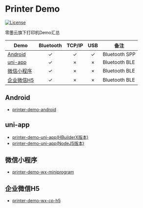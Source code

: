 # Printer Demo
[![License](https://img.shields.io/badge/license-MIT-4EB1BA.svg)](https://www.opensource.org/licenses/mit-license.php)

零墨云旗下打印机Demo汇总

| Demo                    | Bluetooth | TCP/IP | USB | 备注            |
|-------------------------|:---------:|:------:|:---:|---------------|
| [Android][android]      |     ✓     |   ✓    |  ✓  | Bluetooth SPP |
| [uni-app][uni-app]      |     ✓     |   ×    |  ×  | Bluetooth BLE |
| [微信小程序][wx-miniprogram] |     ✓     |   ×    |  ×  | Bluetooth BLE |
| [企业微信H5][wx-cp-h5]      |     ✓     |   ×    |  ×  | Bluetooth BLE |


## Android

- [printer-demo-android][android]


## uni-app

- [printer-demo-uni-app(HBuilderX版本)][uni-app]
- [printer-demo-uni-app(NodeJS版本)][uni-app-nodejs]


## 微信小程序

- [printer-demo-wx-miniprogram][wx-miniprogram]


## 企业微信H5

- [printer-demo-wx-cp-h5][wx-cp-h5]


[android]: https://github.com/lingmoyun/printer-demo-android
[uni-app]: https://github.com/lingmoyun/printer-demo-uni-app
[uni-app-nodejs]: https://github.com/lingmoyun/printer-demo-uni-app/tree/nodejs
[wx-miniprogram]: https://github.com/lingmoyun/printer-demo-wx-miniprogram
[wx-cp-h5]: https://github.com/lingmoyun/printer-demo-wx-cp-h5
